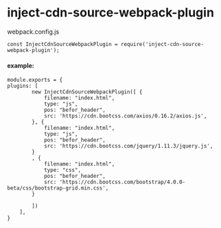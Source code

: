 # inject-cdn-source-webpack-plugin

webpack.config.js

	const InjectCdnSourceWebpackPlugin = require('inject-cdn-source-webpack-plugin');
    
#### example:

	module.exports = {
	plugins: [
			new InjectCdnSourceWebpackPlugin([ {
				filename: "index.html",
				type: "js",
				pos: "befor_header",
				src: 'https://cdn.bootcss.com/axios/0.16.2/axios.js',
			}, {
				filename: "index.html",
				type: "js",
				pos: "befor_header",
				src: 'https://cdn.bootcss.com/jquery/1.11.3/jquery.js',
			}
			, {
				filename: "index.html",
				type: "css",
				pos: "befor_header",
				src: 'https://cdn.bootcss.com/bootstrap/4.0.0-beta/css/bootstrap-grid.min.css',
			}
	
			])
		],
	}